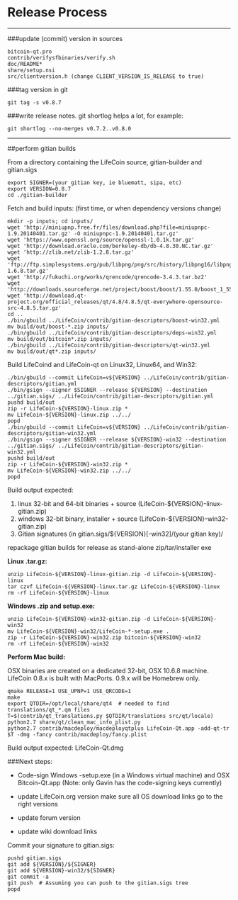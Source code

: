Release Process
====================

* * *

###update (commit) version in sources


	bitcoin-qt.pro
	contrib/verifysfbinaries/verify.sh
	doc/README*
	share/setup.nsi
	src/clientversion.h (change CLIENT_VERSION_IS_RELEASE to true)

###tag version in git

	git tag -s v0.8.7

###write release notes. git shortlog helps a lot, for example:

	git shortlog --no-merges v0.7.2..v0.8.0

* * *

##perform gitian builds

 From a directory containing the LifeCoin source, gitian-builder and gitian.sigs
  
	export SIGNER=(your gitian key, ie bluematt, sipa, etc)
	export VERSION=0.8.7
	cd ./gitian-builder

 Fetch and build inputs: (first time, or when dependency versions change)

	mkdir -p inputs; cd inputs/
	wget 'http://miniupnp.free.fr/files/download.php?file=miniupnpc-1.9.20140401.tar.gz' -O miniupnpc-1.9.20140401.tar.gz'
	wget 'https://www.openssl.org/source/openssl-1.0.1k.tar.gz'
	wget 'http://download.oracle.com/berkeley-db/db-4.8.30.NC.tar.gz'
	wget 'http://zlib.net/zlib-1.2.8.tar.gz'
	wget 'ftp://ftp.simplesystems.org/pub/libpng/png/src/history/libpng16/libpng-1.6.8.tar.gz'
	wget 'http://fukuchi.org/works/qrencode/qrencode-3.4.3.tar.bz2'
	wget 'http://downloads.sourceforge.net/project/boost/boost/1.55.0/boost_1_55_0.tar.bz2'
	wget 'http://download.qt-project.org/official_releases/qt/4.8/4.8.5/qt-everywhere-opensource-src-4.8.5.tar.gz'
	cd ..
	./bin/gbuild ../LifeCoin/contrib/gitian-descriptors/boost-win32.yml
	mv build/out/boost-*.zip inputs/
	./bin/gbuild ../LifeCoin/contrib/gitian-descriptors/deps-win32.yml
	mv build/out/bitcoin*.zip inputs/
	./bin/gbuild ../LifeCoin/contrib/gitian-descriptors/qt-win32.yml
	mv build/out/qt*.zip inputs/

 Build LifeCoind and LifeCoin-qt on Linux32, Linux64, and Win32:
  
	./bin/gbuild --commit LifeCoin=v${VERSION} ../LifeCoin/contrib/gitian-descriptors/gitian.yml
	./bin/gsign --signer $SIGNER --release ${VERSION} --destination ../gitian.sigs/ ../LifeCoin/contrib/gitian-descriptors/gitian.yml
	pushd build/out
	zip -r LifeCoin-${VERSION}-linux.zip *
	mv LifeCoin-${VERSION}-linux.zip ../../
	popd
	./bin/gbuild --commit LifeCoin=v${VERSION} ../LifeCoin/contrib/gitian-descriptors/gitian-win32.yml
	./bin/gsign --signer $SIGNER --release ${VERSION}-win32 --destination ../gitian.sigs/ ../LifeCoin/contrib/gitian-descriptors/gitian-win32.yml
	pushd build/out
	zip -r LifeCoin-${VERSION}-win32.zip *
	mv LifeCoin-${VERSION}-win32.zip ../../
	popd

  Build output expected:

  1. linux 32-bit and 64-bit binaries + source (LifeCoin-${VERSION}-linux-gitian.zip)
  2. windows 32-bit binary, installer + source (LifeCoin-${VERSION}-win32-gitian.zip)
  3. Gitian signatures (in gitian.sigs/${VERSION}[-win32]/(your gitian key)/

repackage gitian builds for release as stand-alone zip/tar/installer exe

**Linux .tar.gz:**

	unzip LifeCoin-${VERSION}-linux-gitian.zip -d LifeCoin-${VERSION}-linux
	tar czvf LifeCoin-${VERSION}-linux.tar.gz LifeCoin-${VERSION}-linux
	rm -rf LifeCoin-${VERSION}-linux

**Windows .zip and setup.exe:**

	unzip LifeCoin-${VERSION}-win32-gitian.zip -d LifeCoin-${VERSION}-win32
	mv LifeCoin-${VERSION}-win32/LifeCoin-*-setup.exe .
	zip -r LifeCoin-${VERSION}-win32.zip bitcoin-${VERSION}-win32
	rm -rf LifeCoin-${VERSION}-win32

**Perform Mac build:**

  OSX binaries are created on a dedicated 32-bit, OSX 10.6.8 machine.
  LifeCoin 0.8.x is built with MacPorts.  0.9.x will be Homebrew only.

	qmake RELEASE=1 USE_UPNP=1 USE_QRCODE=1
	make
	export QTDIR=/opt/local/share/qt4  # needed to find translations/qt_*.qm files
	T=$(contrib/qt_translations.py $QTDIR/translations src/qt/locale)
	python2.7 share/qt/clean_mac_info_plist.py
	python2.7 contrib/macdeploy/macdeployqtplus LifeCoin-Qt.app -add-qt-tr $T -dmg -fancy contrib/macdeploy/fancy.plist

 Build output expected: LifeCoin-Qt.dmg

###Next steps:

* Code-sign Windows -setup.exe (in a Windows virtual machine) and
  OSX Bitcoin-Qt.app (Note: only Gavin has the code-signing keys currently)

* update LifeCoin.org version
  make sure all OS download links go to the right versions

* update forum version

* update wiki download links

Commit your signature to gitian.sigs:

	pushd gitian.sigs
	git add ${VERSION}/${SIGNER}
	git add ${VERSION}-win32/${SIGNER}
	git commit -a
	git push  # Assuming you can push to the gitian.sigs tree
	popd

